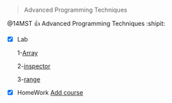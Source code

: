 > Advanced Programming Techniques

@14MST :+1: Advanced Programming Techniques :shipit:





- [x] Lab


   1-[Array](https://abderrhmanabdellatif.github.io/advanced-programing-Homeworks/Lab/Array%20Demo%20.html)   
   
   2-[inspector](https://abderrhmanabdellatif.github.io/advanced-programing-Homeworks/Lab/work/inspector.html)
   
   3-[range](https://github.com/AbderrhmanAbdellatif/advanced-programing-Homeworks/blob/master/Lab/work/range.png)
   
   
- [X] HomeWork
   [Add course](https://abderrhmanabdellatif.github.io/advanced-programing-Homeworks/Homeworks/Add%20course.html)

